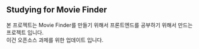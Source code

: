 ## Studying for Movie Finder
본 프로젝트는 Movie Finder를 만들기 위해서 프론트엔드를 공부하기 위해서 만드는
프로젝트 입니다.
<br>
이건 오픈소스 과제를 위한 업데이트 입니다.
